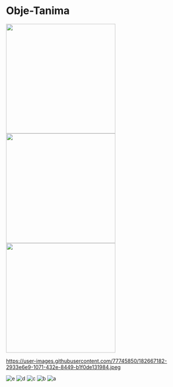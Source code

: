 # Obje-Tanima

<p float="left">
  <img src="https://user-images.githubusercontent.com/77745850/182667173-fa612bba-7b02-4c5e-ad19-37a9e4edce1c.jpeg" width="300" />
  <img src="https://user-images.githubusercontent.com/77745850/182667191-36d4c1ce-b7bd-4b4e-b2f7-6fe383e68d26.jpeg" width="300" /> 
  <img src="https://user-images.githubusercontent.com/77745850/182667186-7a12cf36-33f8-4845-ac7e-bbe45b4b952e.jpeg" width="300" />
</p>

https://user-images.githubusercontent.com/77745850/182667182-2933e6e9-1071-432e-8449-b1f0de131984.jpeg


![e]()
![d]()
![c]()
![b]()
![a](https://user-images.githubusercontent.com/77745850/182667194-968922cc-dd7b-4d53-887e-b85c4a2c3756.jpeg)

